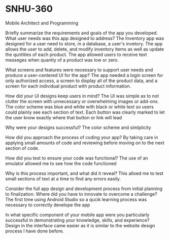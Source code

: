 # SNHU-360
Mobile Architect and Programming

Briefly summarize the requirements and goals of the app you developed. 
What user needs was this app designed to address?  The Inventory app was designed for a user need to store, in a database, a user's  invetory. The app allows the user to add, delete, and modify inventory items as well as update the quntities of each product. The app allowed users to receive text messeges when quantiy of a product was low or zero. 

What screens and features were necessary to support user needs and produce a user-centered UI for the app? 
The app needed a login screen for only authorized access, a screen to display all of the product data, and a screen for each individual product with product information. 

How did your UI designs keep users in mind? 
The UI was simple as to not clutter the screen with unnecessary or overwhelming images or add-ons. The color scheme was blue and white with black or white text so users could plainly see each section of text. Each button was clearly marked to let the user know exactly where that button or link will lead

Why were your designs successful?
The color scheme and simlplicity

How did you approach the process of coding your app? 
By taking care in applying small amounts of code and reviewing before moving on to the next section of code. 

How did you test to ensure your code was functional? 
The use of an emulator allowed me to see how the code functioned 

Why is this process important, and what did it reveal?
This alloed me to test small sections of text at a time to find any errors easily. 

Consider the full app design and development process from initial planning to finalization. Where did you have to innovate to overcome a challenge?
The first time using Android Studio so a qucik learning process was necessary to correctly develope the app

In what specific component of your mobile app were you particularly successful in demonstrating your knowledge, skills, and experience?
Design in the interface came easier as it is similar to the website design process I have done before. 
